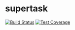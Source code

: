 # supertask
[![Build Status](https://travis-ci.org/schahriar/supertask.svg?branch=master)](https://travis-ci.org/schahriar/supertask)
[![Test Coverage](https://codeclimate.com/github/schahriar/supertask/badges/coverage.svg)](https://codeclimate.com/github/schahriar/supertask/coverage)
